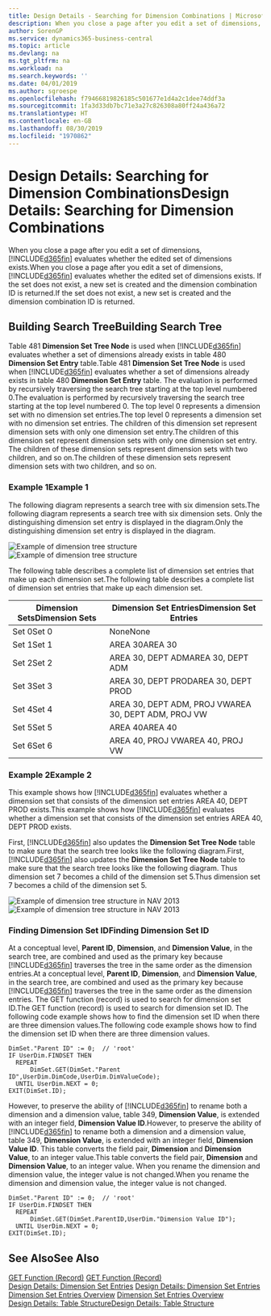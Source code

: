 ```yaml
---
title: Design Details - Searching for Dimension Combinations | Microsoft Docs
description: When you close a page after you edit a set of dimensions, Business Central evaluates whether the edited set of dimensions exists. If the set does not exist, a new set is created and the dimension combination ID is returned.
author: SorenGP
ms.service: dynamics365-business-central
ms.topic: article
ms.devlang: na
ms.tgt_pltfrm: na
ms.workload: na
ms.search.keywords: ''
ms.date: 04/01/2019
ms.author: sgroespe
ms.openlocfilehash: f79466819826185c501677e1d4a2c1dee74ddf3a
ms.sourcegitcommit: 1fa3d33db7bc71e3a27c826308a80ff24a436a72
ms.translationtype: HT
ms.contentlocale: en-GB
ms.lasthandoff: 08/30/2019
ms.locfileid: "1970862"
---
```

# <a name="design-details-searching-for-dimension-combinations"></a><span data-ttu-id="ee4c0-104">Design Details: Searching for Dimension Combinations</span><span class="sxs-lookup"><span data-stu-id="ee4c0-104">Design Details: Searching for Dimension Combinations</span></span>
<span data-ttu-id="ee4c0-105">When you close a page after you edit a set of dimensions, [!INCLUDE[d365fin](includes/d365fin_md.md)] evaluates whether the edited set of dimensions exists.</span><span class="sxs-lookup"><span data-stu-id="ee4c0-105">When you close a page after you edit a set of dimensions, [!INCLUDE[d365fin](includes/d365fin_md.md)] evaluates whether the edited set of dimensions exists.</span></span> <span data-ttu-id="ee4c0-106">If the set does not exist, a new set is created and the dimension combination ID is returned.</span><span class="sxs-lookup"><span data-stu-id="ee4c0-106">If the set does not exist, a new set is created and the dimension combination ID is returned.</span></span>  

## <a name="building-search-tree"></a><span data-ttu-id="ee4c0-107">Building Search Tree</span><span class="sxs-lookup"><span data-stu-id="ee4c0-107">Building Search Tree</span></span>  
 <span data-ttu-id="ee4c0-108">Table 481 **Dimension Set Tree Node** is used when [!INCLUDE[d365fin](includes/d365fin_md.md)] evaluates whether a set of dimensions already exists in table 480 **Dimension Set Entry** table.</span><span class="sxs-lookup"><span data-stu-id="ee4c0-108">Table 481 **Dimension Set Tree Node** is used when [!INCLUDE[d365fin](includes/d365fin_md.md)] evaluates whether a set of dimensions already exists in table 480 **Dimension Set Entry** table.</span></span> <span data-ttu-id="ee4c0-109">The evaluation is performed by recursively traversing the search tree starting at the top level numbered 0.</span><span class="sxs-lookup"><span data-stu-id="ee4c0-109">The evaluation is performed by recursively traversing the search tree starting at the top level numbered 0.</span></span> <span data-ttu-id="ee4c0-110">The top level 0 represents a dimension set with no dimension set entries.</span><span class="sxs-lookup"><span data-stu-id="ee4c0-110">The top level 0 represents a dimension set with no dimension set entries.</span></span> <span data-ttu-id="ee4c0-111">The children of this dimension set represent dimension sets with only one dimension set entry.</span><span class="sxs-lookup"><span data-stu-id="ee4c0-111">The children of this dimension set represent dimension sets with only one dimension set entry.</span></span> <span data-ttu-id="ee4c0-112">The children of these dimension sets represent dimension sets with two children, and so on.</span><span class="sxs-lookup"><span data-stu-id="ee4c0-112">The children of these dimension sets represent dimension sets with two children, and so on.</span></span>  

### <a name="example-1"></a><span data-ttu-id="ee4c0-113">Example 1</span><span class="sxs-lookup"><span data-stu-id="ee4c0-113">Example 1</span></span>  
 <span data-ttu-id="ee4c0-114">The following diagram represents a search tree with six dimension sets.</span><span class="sxs-lookup"><span data-stu-id="ee4c0-114">The following diagram represents a search tree with six dimension sets.</span></span> <span data-ttu-id="ee4c0-115">Only the distinguishing dimension set entry is displayed in the diagram.</span><span class="sxs-lookup"><span data-stu-id="ee4c0-115">Only the distinguishing dimension set entry is displayed in the diagram.</span></span>  

 <span data-ttu-id="ee4c0-116">![Example of dimension tree structure](media/nav2013_dimension_tree.png "Example of dimension tree structure")</span><span class="sxs-lookup"><span data-stu-id="ee4c0-116">![Example of dimension tree structure](media/nav2013_dimension_tree.png "Example of dimension tree structure")</span></span>  

 <span data-ttu-id="ee4c0-117">The following table describes a complete list of dimension set entries that make up each dimension set.</span><span class="sxs-lookup"><span data-stu-id="ee4c0-117">The following table describes a complete list of dimension set entries that make up each dimension set.</span></span>  

|<span data-ttu-id="ee4c0-118">Dimension Sets</span><span class="sxs-lookup"><span data-stu-id="ee4c0-118">Dimension Sets</span></span>|<span data-ttu-id="ee4c0-119">Dimension Set Entries</span><span class="sxs-lookup"><span data-stu-id="ee4c0-119">Dimension Set Entries</span></span>|  
|--------------------|---------------------------|  
|<span data-ttu-id="ee4c0-120">Set 0</span><span class="sxs-lookup"><span data-stu-id="ee4c0-120">Set 0</span></span>|<span data-ttu-id="ee4c0-121">None</span><span class="sxs-lookup"><span data-stu-id="ee4c0-121">None</span></span>|  
|<span data-ttu-id="ee4c0-122">Set 1</span><span class="sxs-lookup"><span data-stu-id="ee4c0-122">Set 1</span></span>|<span data-ttu-id="ee4c0-123">AREA 30</span><span class="sxs-lookup"><span data-stu-id="ee4c0-123">AREA 30</span></span>|  
|<span data-ttu-id="ee4c0-124">Set 2</span><span class="sxs-lookup"><span data-stu-id="ee4c0-124">Set 2</span></span>|<span data-ttu-id="ee4c0-125">AREA 30, DEPT ADM</span><span class="sxs-lookup"><span data-stu-id="ee4c0-125">AREA 30, DEPT ADM</span></span>|  
|<span data-ttu-id="ee4c0-126">Set 3</span><span class="sxs-lookup"><span data-stu-id="ee4c0-126">Set 3</span></span>|<span data-ttu-id="ee4c0-127">AREA 30, DEPT PROD</span><span class="sxs-lookup"><span data-stu-id="ee4c0-127">AREA 30, DEPT PROD</span></span>|  
|<span data-ttu-id="ee4c0-128">Set 4</span><span class="sxs-lookup"><span data-stu-id="ee4c0-128">Set 4</span></span>|<span data-ttu-id="ee4c0-129">AREA 30, DEPT ADM, PROJ VW</span><span class="sxs-lookup"><span data-stu-id="ee4c0-129">AREA 30, DEPT ADM, PROJ VW</span></span>|  
|<span data-ttu-id="ee4c0-130">Set 5</span><span class="sxs-lookup"><span data-stu-id="ee4c0-130">Set 5</span></span>|<span data-ttu-id="ee4c0-131">AREA 40</span><span class="sxs-lookup"><span data-stu-id="ee4c0-131">AREA 40</span></span>|  
|<span data-ttu-id="ee4c0-132">Set 6</span><span class="sxs-lookup"><span data-stu-id="ee4c0-132">Set 6</span></span>|<span data-ttu-id="ee4c0-133">AREA 40, PROJ VW</span><span class="sxs-lookup"><span data-stu-id="ee4c0-133">AREA 40, PROJ VW</span></span>|  

### <a name="example-2"></a><span data-ttu-id="ee4c0-134">Example 2</span><span class="sxs-lookup"><span data-stu-id="ee4c0-134">Example 2</span></span>  
 <span data-ttu-id="ee4c0-135">This example shows how [!INCLUDE[d365fin](includes/d365fin_md.md)] evaluates whether a dimension set that consists of the dimension set entries AREA 40, DEPT PROD exists.</span><span class="sxs-lookup"><span data-stu-id="ee4c0-135">This example shows how [!INCLUDE[d365fin](includes/d365fin_md.md)] evaluates whether a dimension set that consists of the dimension set entries AREA 40, DEPT PROD exists.</span></span>  

 <span data-ttu-id="ee4c0-136">First, [!INCLUDE[d365fin](includes/d365fin_md.md)] also updates the **Dimension Set Tree Node** table to make sure that the search tree looks like the following diagram.</span><span class="sxs-lookup"><span data-stu-id="ee4c0-136">First, [!INCLUDE[d365fin](includes/d365fin_md.md)] also updates the **Dimension Set Tree Node** table to make sure that the search tree looks like the following diagram.</span></span> <span data-ttu-id="ee4c0-137">Thus dimension set 7 becomes a child of the dimension set 5.</span><span class="sxs-lookup"><span data-stu-id="ee4c0-137">Thus dimension set 7 becomes a child of the dimension set 5.</span></span>  

 <span data-ttu-id="ee4c0-138">![Example of dimension tree structure in NAV 2013](media/nav2013_dimension_tree_example2.png "Example of dimension tree structure in NAV 2013")</span><span class="sxs-lookup"><span data-stu-id="ee4c0-138">![Example of dimension tree structure in NAV 2013](media/nav2013_dimension_tree_example2.png "Example of dimension tree structure in NAV 2013")</span></span>  

### <a name="finding-dimension-set-id"></a><span data-ttu-id="ee4c0-139">Finding Dimension Set ID</span><span class="sxs-lookup"><span data-stu-id="ee4c0-139">Finding Dimension Set ID</span></span>  
 <span data-ttu-id="ee4c0-140">At a conceptual level, **Parent ID**, **Dimension**, and **Dimension Value**, in the search tree, are combined and used as the primary key because [!INCLUDE[d365fin](includes/d365fin_md.md)] traverses the tree in the same order as the dimension entries.</span><span class="sxs-lookup"><span data-stu-id="ee4c0-140">At a conceptual level, **Parent ID**, **Dimension**, and **Dimension Value**, in the search tree, are combined and used as the primary key because [!INCLUDE[d365fin](includes/d365fin_md.md)] traverses the tree in the same order as the dimension entries.</span></span> <span data-ttu-id="ee4c0-141">The GET function (record) is used to search for dimension set ID.</span><span class="sxs-lookup"><span data-stu-id="ee4c0-141">The GET function (record) is used to search for dimension set ID.</span></span> <span data-ttu-id="ee4c0-142">The following code example shows how to find the dimension set ID when there are three dimension values.</span><span class="sxs-lookup"><span data-stu-id="ee4c0-142">The following code example shows how to find the dimension set ID when there are three dimension values.</span></span>  

```  
DimSet."Parent ID" := 0;  // 'root'  
IF UserDim.FINDSET THEN  
  REPEAT  
      DimSet.GET(DimSet."Parent ID",UserDim.DimCode,UserDim.DimValueCode);  
  UNTIL UserDim.NEXT = 0;  
EXIT(DimSet.ID);  

```  

<span data-ttu-id="ee4c0-143">However, to preserve the ability of [!INCLUDE[d365fin](includes/d365fin_md.md)] to rename both a dimension and a dimension value, table 349, **Dimension Value**, is extended with an integer field, **Dimension Value ID**.</span><span class="sxs-lookup"><span data-stu-id="ee4c0-143">However, to preserve the ability of [!INCLUDE[d365fin](includes/d365fin_md.md)] to rename both a dimension and a dimension value, table 349, **Dimension Value**, is extended with an integer field, **Dimension Value ID**.</span></span> <span data-ttu-id="ee4c0-144">This table converts the field pair, **Dimension** and **Dimension Value**, to an integer value.</span><span class="sxs-lookup"><span data-stu-id="ee4c0-144">This table converts the field pair, **Dimension** and **Dimension Value**, to an integer value.</span></span> <span data-ttu-id="ee4c0-145">When you rename the dimension and dimension value, the integer value is not changed.</span><span class="sxs-lookup"><span data-stu-id="ee4c0-145">When you rename the dimension and dimension value, the integer value is not changed.</span></span>  

```  
DimSet."Parent ID" := 0;  // 'root'  
IF UserDim.FINDSET THEN  
  REPEAT  
      DimSet.GET(DimSet.ParentID,UserDim."Dimension Value ID");  
  UNTIL UserDim.NEXT = 0;  
EXIT(DimSet.ID);  

```  

## <a name="see-also"></a><span data-ttu-id="ee4c0-146">See Also</span><span class="sxs-lookup"><span data-stu-id="ee4c0-146">See Also</span></span>  
 <span data-ttu-id="ee4c0-147">[GET Function (Record)](/dynamics-nav/GET-Function--Record-)  </span><span class="sxs-lookup"><span data-stu-id="ee4c0-147">[GET Function (Record)](/dynamics-nav/GET-Function--Record-)  </span></span>  
 <span data-ttu-id="ee4c0-148">[Design Details: Dimension Set Entries](design-details-dimension-set-entries.md) </span><span class="sxs-lookup"><span data-stu-id="ee4c0-148">[Design Details: Dimension Set Entries](design-details-dimension-set-entries.md) </span></span>  
 <span data-ttu-id="ee4c0-149">[Dimension Set Entries Overview](design-details-dimension-set-entries-overview.md) </span><span class="sxs-lookup"><span data-stu-id="ee4c0-149">[Dimension Set Entries Overview](design-details-dimension-set-entries-overview.md) </span></span>  
 [<span data-ttu-id="ee4c0-150">Design Details: Table Structure</span><span class="sxs-lookup"><span data-stu-id="ee4c0-150">Design Details: Table Structure</span></span>](design-details-table-structure.md)   
 

